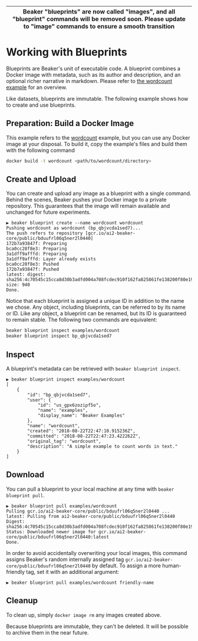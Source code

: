 | Beaker "blueprints" are now called "images", and all "blueprint" commands will be removed soon. Please update to "image" commands to ensure a smooth transition |
| --- |

# Working with Blueprints

Blueprints are Beaker's unit of executable code. A blueprint combines a Docker image with metadata,
such as its author and description, and an optional richer narrative in markdown. Please refer to
[the wordcount example](https://beaker-pub.allenai.org/bp/bp_qbjvcda1sed7) for an overview.

Like datasets, blueprints are immutable. The following example shows how to create and use blueprints.

## Preparation: Build a Docker Image

This example refers to the [wordcount](../examples/wordcount) example, but you can use any Docker
image at your disposal. To build it, copy the example's files and build them with the following
command

```bash
docker build -t wordcount <path/to/wordcount/directory>
```

## Create and Upload

You can create and upload any image as a blueprint with a single command. Behind the scenes, Beaker pushes your
Docker image to a private repository. This guarantees that the image will remain available and
unchanged for future experiments.

```
▶ beaker blueprint create --name wordcount wordcount
Pushing wordcount as wordcount (bp_qbjvcda1sed7)...
The push refers to repository [gcr.io/ai2-beaker-core/public/bduufrl06q5ner2l0440]
172b7a93847f: Preparing
bca0cc28f8e3: Preparing
3a1dff9afffd: Preparing
3a1dff9afffd: Layer already exists
bca0cc28f8e3: Pushed
172b7a93847f: Pushed
latest: digest: sha256:4c70545c15cca8d30b3adfd004a708fcdec910f162fa825861fe138200f80e19 size: 940
Done.
```

Notice that each blueprint is assigned a unique ID in addition to the name we chose. Any object,
including blueprints, can be referred to by its name or ID. Like any object, a blueprint can be
renamed, but its ID is guaranteed to remain stable. The following two commands are equivalent:

```bash
beaker blueprint inspect examples/wordcount
beaker blueprint inspect bp_qbjvcda1sed7
```

## Inspect

A blueprint's metadata can be retrieved with `beaker blueprint inspect`.

```
▶ beaker blueprint inspect examples/wordcount
[
    {
        "id": "bp_qbjvcda1sed7",
        "user": {
            "id": "us_gpx6zozipf5o",
            "name": "examples",
            "display_name": "Beaker Examples"
        },
        "name": "wordcount",
        "created": "2018-08-22T22:47:10.915236Z",
        "committed": "2018-08-22T22:47:23.422262Z",
        "original_tag": "wordcount",
        "description": "A simple example to count words in text."
    }
]
```

## Download

You can pull a blueprint to your local machine at any time with `beaker blueprint pull`.

```
▶ beaker blueprint pull examples/wordcount
Pulling gcr.io/ai2-beaker-core/public/bduufrl06q5ner2l0440 ...
latest: Pulling from ai2-beaker-core/public/bduufrl06q5ner2l0440
Digest: sha256:4c70545c15cca8d30b3adfd004a708fcdec910f162fa825861fe138200f80e19
Status: Downloaded newer image for gcr.io/ai2-beaker-core/public/bduufrl06q5ner2l0440:latest
Done.
```

In order to avoid accidentally overwriting your local images, this command assigns Beaker's random
internally assigned tag  `gcr.io/ai2-beaker-core/public/bduufrl06q5ner2l0440` by default. To assign
a more human-friendly tag, set it with an additional argument:

```
▶ beaker blueprint pull examples/wordcount friendly-name
```

## Cleanup

To clean up, simply `docker image rm` any images created above.

Because blueprints are immutable, they can't be deleted. It will be possible to archive them in the
near future.
